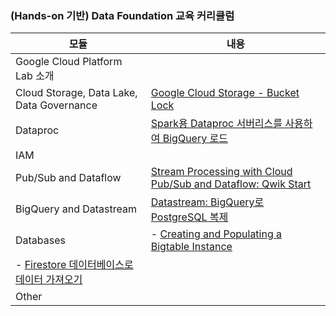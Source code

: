 ### (Hands-on 기반) Data Foundation 교육 커리큘럼

|모듈                           |내용                   |
|------------------------------ |---------------------- |
|Google Cloud Platform Lab 소개  |                      |
|Cloud Storage, Data Lake, Data Governance | [Google Cloud Storage - Bucket Lock](https://partner.cloudskillsboost.google/focuses/42450?catalog_rank=%7B%22rank%22%3A1%2C%22num_filters%22%3A0%2C%22has_search%22%3Atrue%7D&parent=catalog&search_id=46241136&_gl=1*8ue3y*_up*MQ..*_ga*MTY2MjczODI3NC4xNzQ4NDA3ODI0*_ga_2X30ZRBDSG*czE3NDg0MDc4MjQkbzEkZzAkdDE3NDg0MDc4MjQkajYwJGwwJGgw) |
|Dataproc                       | [Spark용 Dataproc 서버리스를 사용하여 BigQuery 로드](https://partner.cloudskillsboost.google/focuses/102961?catalog_rank=%7B%22rank%22%3A1%2C%22num_filters%22%3A0%2C%22has_search%22%3Atrue%7D&parent=catalog&search_id=46241197) |
|IAM                            |                   |
|Pub/Sub and Dataflow           | [Stream Processing with Cloud Pub/Sub and Dataflow: Qwik Start](https://partner.cloudskillsboost.google/focuses/20044?catalog_rank=%7B%22rank%22%3A1%2C%22num_filters%22%3A0%2C%22has_search%22%3Atrue%7D&parent=catalog&search_id=46263153)                  |
|BigQuery and Datastream        | [Datastream: BigQuery로 PostgreSQL 복제](https://partner.cloudskillsboost.google/focuses/61951?catalog_rank=%7B%22rank%22%3A1%2C%22num_filters%22%3A0%2C%22has_search%22%3Atrue%7D&parent=catalog&search_id=46240984)|
|Databases                      | - [Creating and Populating a Bigtable Instance](https://partner.cloudskillsboost.google/focuses/95388?catalog_rank=%7B%22rank%22%3A1%2C%22num_filters%22%3A0%2C%22has_search%22%3Atrue%7D&parent=catalog&search_id=46264522&_gl=1*5o6z94*_up*MQ..*_ga*MTM1MDE2OTgxMi4xNzQ4NDM4NTYy*_ga_2X30ZRBDSG*czE3NDg0Mzg1NjEkbzEkZzAkdDE3NDg0Mzg1NjEkajYwJGwwJGgw)  
                                - [Firestore 데이터베이스로 데이터 가져오기]()               |
|Other                          |                   |



